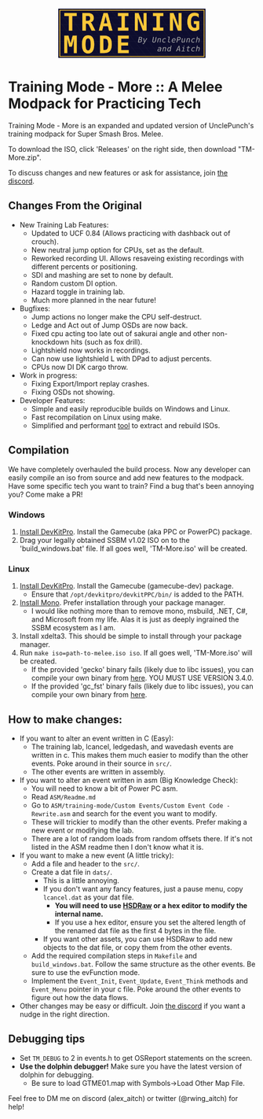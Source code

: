 ﻿<p align="center"><img src="Logos/Training-Mode-banner.png"  alt=""  width="300"/></p>

# Training Mode - More :: A Melee Modpack for Practicing Tech

Training Mode - More is an expanded and updated version of UnclePunch's training modpack for Super Smash Bros. Melee.

[comment]: <> (To download the ISO, click 'Releases' on the right side, then download "TM-More.zip".
Unzip, then drag your melee iso on the 'Drag Vanilla Melee Here.bat' file.
Feel free to file an issue to request a new feature!)

To download the ISO, click 'Releases' on the right side, then download "TM-More.zip".

To discuss changes and new features or ask for assistance, join [the discord](https://discord.gg/2Khb8CVP7A).

## Changes From the Original
- New Training Lab Features:
    - Updated to UCF 0.84 (Allows practicing with dashback out of crouch).
    - New neutral jump option for CPUs, set as the default.
    - Reworked recording UI. Allows resaveing existing recordings with different percents or positioning.
    - SDI and mashing are set to none by default.
    - Random custom DI option.
    - Hazard toggle in training lab.
    - Much more planned in the near future!
- Bugfixes:
    - Jump actions no longer make the CPU self-destruct.
    - Ledge and Act out of Jump OSDs are now back.
    - Fixed cpu acting too late out of sakurai angle and other non-knockdown hits (such as fox drill).
    - Lightshield now works in recordings.
    - Can now use lightshield L with DPad to adjust percents.
    - CPUs now DI DK cargo throw.
- Work in progress:
    - Fixing Export/Import replay crashes.
    - Fixing OSDs not showing.
- Developer Features:
    - Simple and easily reproducible builds on Windows and Linux.
    - Fast recompilation on Linux using make.
    - Simplified and performant [tool](https://github.com/AlexanderHarrison/gc_fst) to extract and rebuild ISOs.

## Compilation

We have completely overhauled the build process.
Now any developer can easily compile an iso from source and add new features to the modpack.
Have some specific tech you want to train? Find a bug that's been annoying you? Come make a PR!

### Windows
1. [Install DevKitPro](https://github.com/devkitPro/installer/releases/latest). Install the Gamecube (aka PPC or PowerPC) package.
2. Drag your legally obtained SSBM v1.02 ISO on to the 'build_windows.bat' file. If all goes well, 'TM-More.iso' will be created.

### Linux
1. [Install DevKitPro](https://devkitpro.org/wiki/Getting_Started#Unix-like_platforms). Install the Gamecube (gamecube-dev) package.
    - Ensure that `/opt/devkitpro/devkitPPC/bin/` is added to the PATH.
2. [Install Mono](https://www.mono-project.com/download/stable/#download-lin). Prefer installation through your package manager.
    - I would like nothing more than to remove mono, msbuild, .NET, C#, and Microsoft from my life. 
    Alas it is just as deeply ingrained the SSBM ecosystem as I am.
3. Install xdelta3. This should be simple to install through your package manager.
4. Run `make iso=path-to-melee.iso iso`. If all goes well, 'TM-More.iso' will be created.
    - If the provided 'gecko' binary fails (likely due to libc issues), you can compile your own binary from [here](https://github.com/JLaferri/gecko). YOU MUST USE VERSION 3.4.0.
    - If the provided 'gc_fst' binary fails (likely due to libc issues), you can compile your own binary from [here](https://github.com/AlexanderHarrison/gc_fst).

## How to make changes:  
- If you want to alter an event written in C (Easy):
    - The training lab, lcancel, ledgedash, and wavedash events are written in c. This makes them much easier to modify than the other events. Poke around in their source in `src/`.
    - The other events are written in assembly. 
- If you want to alter an event written in asm (Big Knowledge Check):
    - You will need to know a bit of Power PC asm.
    - Read `ASM/Readme.md`
    - Go to `ASM/training-mode/Custom Events/Custom Event Code - Rewrite.asm` and search for the event you want to modify.
    - These will trickier to modify than the other events. Prefer making a new event or modifying the lab.
    - There are a lot of random loads from random offsets there. If it's not listed in the ASM readme then I don't know what it is.
- If you want to make a new event (A little tricky):
    - Add a file and header to the `src/`.
    - Create a dat file in `dats/`.
        - This is a little annoying.
        - If you don't want any fancy features, just a pause menu, copy `lcancel.dat` as your dat file.
            - **You will need to use [HSDRaw](https://github.com/Ploaj/HSDLib) or a hex editor to modify the internal name.**
            - If you use a hex editor, ensure you set the altered length of the renamed dat file as the first 4 bytes in the file.
        - If you want other assets, you can use HSDRaw to add new objects to the dat file, or copy them from the other events.
    - Add the required compilation steps in `Makefile` and `build_windows.bat`. Follow the same structure as the other events. Be sure to use the evFunction mode.
    - Implement the `Event_Init`, `Event_Update`, `Event_Think` methods and `Event_Menu` pointer in your c file. Poke around the other events to figure out how the data flows.
- Other changes may be easy or difficult. Join [the discord](https://discord.gg/2Khb8CVP7A) if you want a nudge in the right direction.

## Debugging tips
- Set `TM_DEBUG` to 2 in events.h to get OSReport statements on the screen.
- **Use the dolphin debugger!** Make sure you have the latest version of dolphin for debugging.
    - Be sure to load GTME01.map with Symbols->Load Other Map File.

Feel free to DM me on discord (alex_aitch) or twitter (@rwing_aitch) for help!
